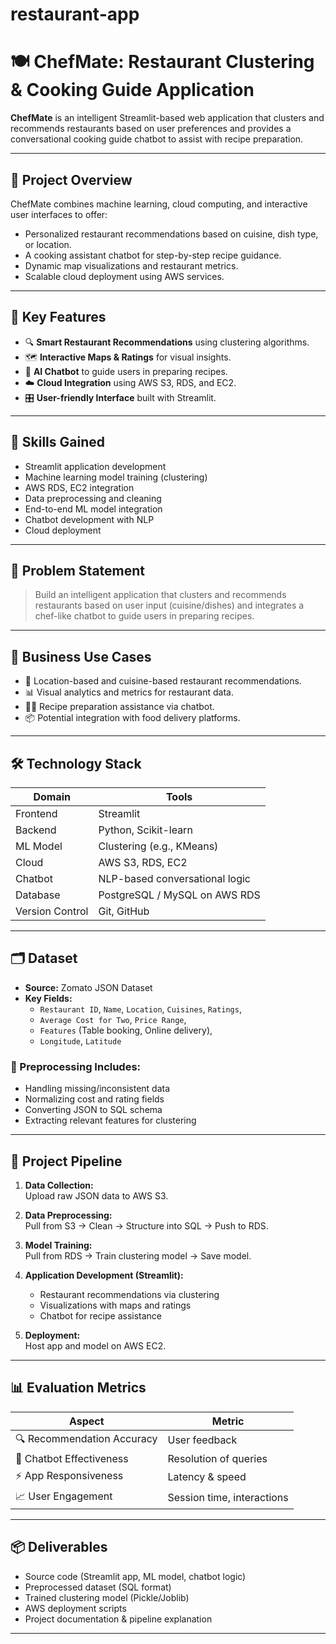 # restaurant-app
# 🍽️ ChefMate: Restaurant Clustering & Cooking Guide Application

**ChefMate** is an intelligent Streamlit-based web application that clusters and recommends restaurants based on user preferences and provides a conversational cooking guide chatbot to assist with recipe preparation.

---

## 📌 Project Overview

ChefMate combines machine learning, cloud computing, and interactive user interfaces to offer:

- Personalized restaurant recommendations based on cuisine, dish type, or location.
- A cooking assistant chatbot for step-by-step recipe guidance.
- Dynamic map visualizations and restaurant metrics.
- Scalable cloud deployment using AWS services.

---

## 🚀 Key Features

- 🔍 **Smart Restaurant Recommendations** using clustering algorithms.
- 🗺️ **Interactive Maps & Ratings** for visual insights.
- 🤖 **AI Chatbot** to guide users in preparing recipes.
- ☁️ **Cloud Integration** using AWS S3, RDS, and EC2.
- 🎛️ **User-friendly Interface** built with Streamlit.

---

## 🧠 Skills Gained

- Streamlit application development
- Machine learning model training (clustering)
- AWS RDS, EC2 integration
- Data preprocessing and cleaning
- End-to-end ML model integration
- Chatbot development with NLP
- Cloud deployment 

---

## 🧾 Problem Statement

> Build an intelligent application that clusters and recommends restaurants based on user input (cuisine/dishes) and integrates a chef-like chatbot to guide users in preparing recipes.

---

## 🏢 Business Use Cases

- 📍 Location-based and cuisine-based restaurant recommendations.
- 📊 Visual analytics and metrics for restaurant data.
- 👨‍🍳 Recipe preparation assistance via chatbot.
- 📦 Potential integration with food delivery platforms.

---

## 🛠️ Technology Stack

| Domain | Tools |
|--------|-------|
| Frontend | Streamlit |
| Backend | Python, Scikit-learn |
| ML Model | Clustering (e.g., KMeans) |
| Cloud | AWS S3, RDS, EC2 |
| Chatbot | NLP-based conversational logic |
| Database | PostgreSQL / MySQL on AWS RDS |
| Version Control | Git, GitHub |

---

## 🗂️ Dataset

- **Source:** Zomato JSON Dataset
- **Key Fields:**  
  - `Restaurant ID`, `Name`, `Location`, `Cuisines`, `Ratings`,  
  - `Average Cost for Two`, `Price Range`,  
  - `Features` (Table booking, Online delivery),  
  - `Longitude`, `Latitude`

### 🔧 Preprocessing Includes:
- Handling missing/inconsistent data
- Normalizing cost and rating fields
- Converting JSON to SQL schema
- Extracting relevant features for clustering

---

## 🔄 Project Pipeline

1. **Data Collection:**  
   Upload raw JSON data to AWS S3.

2. **Data Preprocessing:**  
   Pull from S3 → Clean → Structure into SQL → Push to RDS.

3. **Model Training:**  
   Pull from RDS → Train clustering model → Save model.

4. **Application Development (Streamlit):**  
   - Restaurant recommendations via clustering
   - Visualizations with maps and ratings
   - Chatbot for recipe assistance

5. **Deployment:**  
   Host app and model on AWS EC2.

---

## 📊 Evaluation Metrics

| Aspect | Metric |
|--------|--------|
| 🔍 Recommendation Accuracy | User feedback |
| 🤖 Chatbot Effectiveness | Resolution of queries |
| ⚡ App Responsiveness | Latency & speed |
| 📈 User Engagement | Session time, interactions |

---

## 📦 Deliverables

- Source code (Streamlit app, ML model, chatbot logic)
- Preprocessed dataset (SQL format)
- Trained clustering model (Pickle/Joblib)
- AWS deployment scripts
- Project documentation & pipeline explanation

---


